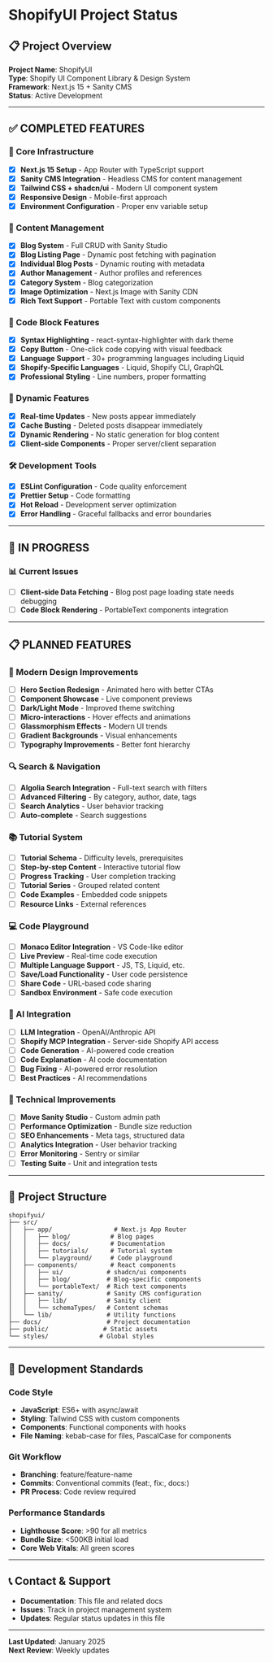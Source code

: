 # ShopifyUI Project Status

## 📋 Project Overview
**Project Name**: ShopifyUI  
**Type**: Shopify UI Component Library & Design System  
**Framework**: Next.js 15 + Sanity CMS  
**Status**: Active Development  

---

## ✅ COMPLETED FEATURES

### 🎨 Core Infrastructure
- [x] **Next.js 15 Setup** - App Router with TypeScript support
- [x] **Sanity CMS Integration** - Headless CMS for content management
- [x] **Tailwind CSS + shadcn/ui** - Modern UI component system
- [x] **Responsive Design** - Mobile-first approach
- [x] **Environment Configuration** - Proper env variable setup

### 📝 Content Management
- [x] **Blog System** - Full CRUD with Sanity Studio
- [x] **Blog Listing Page** - Dynamic post fetching with pagination
- [x] **Individual Blog Posts** - Dynamic routing with metadata
- [x] **Author Management** - Author profiles and references
- [x] **Category System** - Blog categorization
- [x] **Image Optimization** - Next.js Image with Sanity CDN
- [x] **Rich Text Support** - Portable Text with custom components

### 🎯 Code Block Features
- [x] **Syntax Highlighting** - react-syntax-highlighter with dark theme
- [x] **Copy Button** - One-click code copying with visual feedback
- [x] **Language Support** - 30+ programming languages including Liquid
- [x] **Shopify-Specific Languages** - Liquid, Shopify CLI, GraphQL
- [x] **Professional Styling** - Line numbers, proper formatting

### 🔄 Dynamic Features
- [x] **Real-time Updates** - New posts appear immediately
- [x] **Cache Busting** - Deleted posts disappear immediately
- [x] **Dynamic Rendering** - No static generation for blog content
- [x] **Client-side Components** - Proper server/client separation

### 🛠️ Development Tools
- [x] **ESLint Configuration** - Code quality enforcement
- [x] **Prettier Setup** - Code formatting
- [x] **Hot Reload** - Development server optimization
- [x] **Error Handling** - Graceful fallbacks and error boundaries

---

## 🚧 IN PROGRESS

### 📊 Current Issues
- [ ] **Client-side Data Fetching** - Blog post page loading state needs debugging
- [ ] **Code Block Rendering** - PortableText components integration

---

## 📋 PLANNED FEATURES

### 🎨 Modern Design Improvements
- [ ] **Hero Section Redesign** - Animated hero with better CTAs
- [ ] **Component Showcase** - Live component previews
- [ ] **Dark/Light Mode** - Improved theme switching
- [ ] **Micro-interactions** - Hover effects and animations
- [ ] **Glassmorphism Effects** - Modern UI trends
- [ ] **Gradient Backgrounds** - Visual enhancements
- [ ] **Typography Improvements** - Better font hierarchy

### 🔍 Search & Navigation
- [ ] **Algolia Search Integration** - Full-text search with filters
- [ ] **Advanced Filtering** - By category, author, date, tags
- [ ] **Search Analytics** - User behavior tracking
- [ ] **Auto-complete** - Search suggestions

### 📚 Tutorial System
- [ ] **Tutorial Schema** - Difficulty levels, prerequisites
- [ ] **Step-by-step Content** - Interactive tutorial flow
- [ ] **Progress Tracking** - User completion tracking
- [ ] **Tutorial Series** - Grouped related content
- [ ] **Code Examples** - Embedded code snippets
- [ ] **Resource Links** - External references

### 💻 Code Playground
- [ ] **Monaco Editor Integration** - VS Code-like editor
- [ ] **Live Preview** - Real-time code execution
- [ ] **Multiple Language Support** - JS, TS, Liquid, etc.
- [ ] **Save/Load Functionality** - User code persistence
- [ ] **Share Code** - URL-based code sharing
- [ ] **Sandbox Environment** - Safe code execution

### 🤖 AI Integration
- [ ] **LLM Integration** - OpenAI/Anthropic API
- [ ] **Shopify MCP Integration** - Server-side Shopify API access
- [ ] **Code Generation** - AI-powered code creation
- [ ] **Code Explanation** - AI code documentation
- [ ] **Bug Fixing** - AI-powered error resolution
- [ ] **Best Practices** - AI recommendations

### 🔧 Technical Improvements
- [ ] **Move Sanity Studio** - Custom admin path
- [ ] **Performance Optimization** - Bundle size reduction
- [ ] **SEO Enhancements** - Meta tags, structured data
- [ ] **Analytics Integration** - User behavior tracking
- [ ] **Error Monitoring** - Sentry or similar
- [ ] **Testing Suite** - Unit and integration tests

---

## 📁 Project Structure
```
shopifyui/
├── src/
│   ├── app/                 # Next.js App Router
│   │   ├── blog/           # Blog pages
│   │   ├── docs/           # Documentation
│   │   ├── tutorials/      # Tutorial system
│   │   └── playground/     # Code playground
│   ├── components/         # React components
│   │   ├── ui/            # shadcn/ui components
│   │   ├── blog/          # Blog-specific components
│   │   └── portableText/  # Rich text components
│   ├── sanity/            # Sanity CMS configuration
│   │   ├── lib/           # Sanity client
│   │   └── schemaTypes/   # Content schemas
│   └── lib/               # Utility functions
├── docs/                  # Project documentation
├── public/               # Static assets
└── styles/              # Global styles
```

---

## 🎯 Development Standards

### Code Style
- **JavaScript**: ES6+ with async/await
- **Styling**: Tailwind CSS with custom components
- **Components**: Functional components with hooks
- **File Naming**: kebab-case for files, PascalCase for components

### Git Workflow
- **Branching**: feature/feature-name
- **Commits**: Conventional commits (feat:, fix:, docs:)
- **PR Process**: Code review required

### Performance Standards
- **Lighthouse Score**: >90 for all metrics
- **Bundle Size**: <500KB initial load
- **Core Web Vitals**: All green scores

---

## 📞 Contact & Support
- **Documentation**: This file and related docs
- **Issues**: Track in project management system
- **Updates**: Regular status updates in this file

---

**Last Updated**: January 2025  
**Next Review**: Weekly updates
